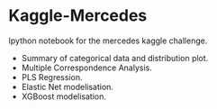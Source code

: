 # Kaggle-Mercedes

Ipython notebook for the mercedes kaggle challenge.

* Summary of categorical data and distribution plot.
* Multiple Correspondence Analysis.
* PLS Regression.
* Elastic Net modelisation.
* XGBoost modelisation.
